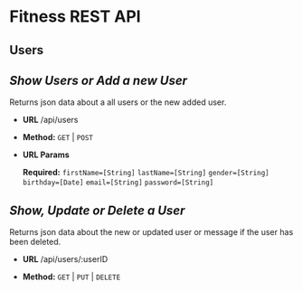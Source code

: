 # Fitness REST API

## Users

***Show Users or Add a new User***
----
Returns json data about a all users or the new added user.

* **URL**
/api/users

* **Method:**
`GET` | `POST`

* **URL Params**

    **Required:**
    `firstName=[String]`
    `lastName=[String]`
    `gender=[String]`
    `birthday=[Date]`
    `email=[String]`
    `password=[String]`

***Show, Update or Delete a User***
----
Returns json data about the new or updated user or message if the user has been deleted.

* **URL**
/api/users/:userID

* **Method:**
`GET` | `PUT` | `DELETE`


